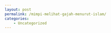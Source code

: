 ```yaml
---
layout: post
permalink: /mimpi-melihat-gajah-menurut-islam/
categories:
    - Uncategorized
---
```



